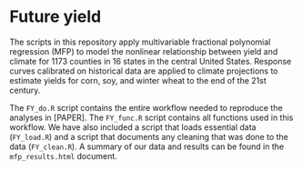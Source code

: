 # Future yield

The scripts in this repository apply multivariable fractional polynomial regression (MFP) to model the nonlinear relationship between yield and climate for 1173 counties in 16 states in the central United States.  Response curves calibrated on historical data are applied to climate projections to estimate yields for corn, soy, and winter wheat to the end of the 21st century.

The `FY_do.R` script contains the entire workflow needed to reproduce the analyses in [PAPER].  The `FY_func.R` script contains all functions used in this workflow.  We have also included a script that loads essential data (`FY_load.R`) and a script that documents any cleaning that was done to the data (`FY_clean.R`).  A summary of our data and results can be found in the `mfp_results.html` document.  

